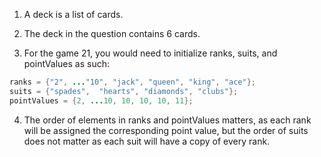 1. A deck is a list of cards.

2. The deck in the question contains 6 cards.

3. For the game 21, you would need to initialize ranks, suits, and pointValues as such:
```java
ranks = {"2", ..."10", "jack", "queen", "king", "ace"};
suits = {"spades",  "hearts", "diamonds", "clubs"};
pointValues = {2, ...10, 10, 10, 10, 11};
```

4. The order of elements in ranks and pointValues matters, as each rank will be assigned the corresponding point value, but the order of suits does not matter as each suit will have a copy of every rank.
